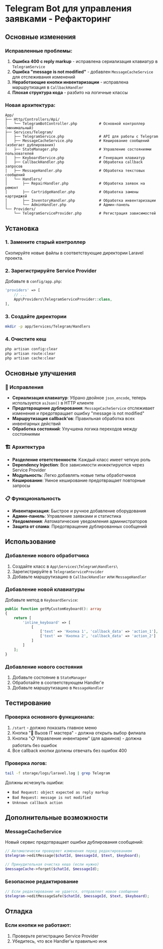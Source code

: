 # Telegram Bot для управления заявками - Рефакторинг

## Основные изменения

### Исправленные проблемы:
1. **Ошибка 400 с reply markup** - исправлена сериализация клавиатур в `TelegramService`
2. **Ошибка "message is not modified"** - добавлен `MessageCacheService` для отслеживания изменений
3. **Неработающие кнопки инвентаризации** - исправлена маршрутизация в `CallbackHandler`
4. **Плохая структура кода** - разбито на логичные классы

### Новая архитектура:

```
App/
├── Http/Controllers/Api/
│   └── TelegramBotController.php          # Основной контроллер (минимальный)
├── Services/Telegram/
│   ├── TelegramService.php                # API для работы с Telegram
│   ├── MessageCacheService.php            # Кеширование сообщений (избегает дублирования)
│   ├── StateManager.php                   # Управление состояниями пользователей
│   ├── KeyboardService.php                # Генерация клавиатур
│   ├── CallbackHandler.php                # Обработка callback запросов
│   ├── MessageHandler.php                 # Обработка текстовых сообщений
│   └── Handlers/
│       ├── RepairHandler.php              # Обработка заявок на ремонт
│       ├── CartridgeHandler.php           # Обработка замены картриджей
│       ├── InventoryHandler.php           # Обработка инвентаризации
│       └── AdminHandler.php               # Админ-панель
└── Providers/
    └── TelegramServiceProvider.php        # Регистрация зависимостей
```

## Установка

### 1. Замените старый контроллер
Скопируйте новые файлы в соответствующие директории Laravel проекта.

### 2. Зарегистрируйте Service Provider
Добавьте в `config/app.php`:

```php
'providers' => [
    // ...
    App\Providers\TelegramServiceProvider::class,
],
```

### 3. Создайте директории
```bash
mkdir -p app/Services/Telegram/Handlers
```

### 4. Очистите кеш
```bash
php artisan config:clear
php artisan route:clear
php artisan cache:clear
```

## Основные улучшения

### 🔧 Исправления
- **Сериализация клавиатур**: Убрано двойное `json_encode`, теперь используется `asJson()` в HTTP клиенте
- **Предотвращение дублирования**: `MessageCacheService` отслеживает изменения и предотвращает ошибку "message is not modified"
- **Маршрутизация callback'ов**: Правильная обработка всех инвентарных действий
- **Обработка состояний**: Улучшена логика переходов между состояниями

### 🏗️ Архитектура
- **Разделение ответственности**: Каждый класс имеет четкую роль
- **Dependency Injection**: Все зависимости инжектируются через Service Provider
- **Модульность**: Легко добавлять новые типы обработчиков
- **Кеширование**: Умное кеширование предотвращает повторные запросы

### 📋 Функциональность
- **Инвентаризация**: Быстрое и ручное добавление оборудования
- **Админ-панель**: Управление заявками и статистика
- **Уведомления**: Автоматические уведомления администраторов
- **Защита от спама**: Предотвращение дублированных сообщений

## Использование

### Добавление нового обработчика
1. Создайте класс в `App\Services\Telegram\Handlers\`
2. Зарегистрируйте в `TelegramServiceProvider`
3. Добавьте маршрутизацию в `CallbackHandler` или `MessageHandler`

### Добавление новой клавиатуры
Добавьте метод в `KeyboardService`:

```php
public function getMyCustomKeyboard(): array
{
    return [
        'inline_keyboard' => [
            [
                ['text' => 'Кнопка 1', 'callback_data' => 'action_1'],
                ['text' => 'Кнопка 2', 'callback_data' => 'action_2']
            ]
        ]
    ];
}
```

### Добавление нового состояния
1. Добавьте состояние в `StateManager`
2. Обработайте в соответствующем Handler'е
3. Добавьте маршрутизацию в `MessageHandler`

## Тестирование

### Проверка основного функционала:
1. `/start` - должно показать главное меню
2. Кнопка "🔧 Вызов IT мастера" - должна открыть выбор филиала
3. Кнопка "📋 Управление инвентарем" (для админов) - должна работать без ошибок
4. Все callback кнопки должны отвечать без ошибок 400

### Проверка логов:
```bash
tail -f storage/logs/laravel.log | grep Telegram
```

Должны исчезнуть ошибки:
- `Bad Request: object expected as reply markup`
- `Bad Request: message is not modified`
- `Unknown callback action`

## Дополнительные возможности

### MessageCacheService
Новый сервис предотвращает ошибки дублирования сообщений:

```php
// Автоматически проверяет изменения перед редактированием
$telegram->editMessage($chatId, $messageId, $text, $keyboard);

// Принудительная очистка кеша (если нужно)
$messageCache->forget($chatId, $messageId);
```

### Безопасное редактирование
```php
// Если редактирование не удается, отправляет новое сообщение
$telegram->editMessageSafe($chatId, $messageId, $text, $keyboard);
```

## Отладка

### Если кнопки не работают:
1. Проверьте регистрацию Service Provider
2. Убедитесь, что все Handler'ы правильно инж